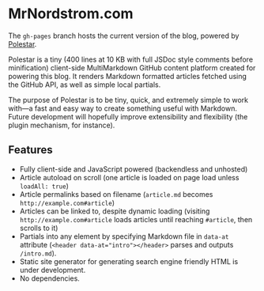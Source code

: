 # MrNordstrom.com

The `gh-pages` branch hosts the current version of the blog, powered by [Polestar](https://github.com/dnordstrom/polestar).

Polestar is a tiny (400 lines at 10 KB with full JSDoc style comments before minification) client-side MultiMarkdown GitHub content platform created for powering this blog. It renders Markdown formatted articles fetched using the GitHub API, as well as simple local partials.

The purpose of Polestar is to be tiny, quick, and extremely simple to work with—a fast and easy way to create something useful with Markdown. Future development will hopefully improve extensibility and flexibility (the plugin mechanism, for instance).

## Features

* Fully client-side and JavaScript powered (backendless and unhosted)
* Article autoload on scroll (one article is loaded on page load unless `loadAll: true`)
* Article permalinks based on filename (`article.md` becomes `http://example.com#article`)
* Articles can be linked to, despite dynamic loading (visiting `http://example.com#article` loads articles until reaching `#article`, then scrolls to it)
* Partials into any element by specifying Markdown file in `data-at` attribute (`<header data-at="intro"></header>` parses and outputs `/intro.md`).
* Static site generator for generating search engine friendly HTML is under development.
* No dependencies.